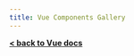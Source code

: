 ```yaml
---
title: Vue Components Gallery
---
```


<style>
.container>h1 { display:none }
</style>

<script setup>
import { Icon } from "@iconify/vue"
import VueComponentGallery from "../../src/components/VueComponentGallery.vue"
</script>

<VueComponentGallery class="my-8" />

**[< back to Vue docs](/vue/)**